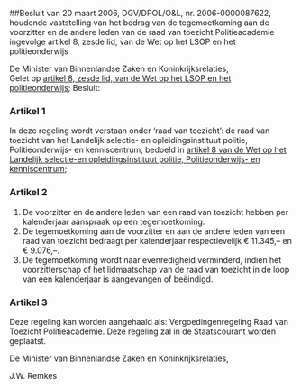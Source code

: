<meta http-equiv='Content-Type' content='text/html; charset=utf-8' />

##Besluit van 20 maart 2006, DGV/DPOL/O&L, nr. 2006-0000087622, houdende vaststelling van het bedrag van de tegemoetkoming aan de voorzitter en de andere leden van de raad van toezicht Politieacademie ingevolge artikel 8, zesde lid, van de Wet op het LSOP en het politieonderwijs

De Minister van Binnenlandse Zaken en Koninkrijksrelaties,  
Gelet op [artikel 8, zesde lid, van de Wet op het LSOP en het politieonderwijs](../../../../../../../wet/wet/op/het/lsop/en/het/politieonderwijs/BWBR0014623/README.md);
Besluit:    

### Artikel  1  

In deze regeling wordt verstaan onder ‘raad van toezicht’: de raad van toezicht van het Landelijk selectie- en opleidingsinstituut politie, Politieonderwijs- en kenniscentrum, bedoeld in [artikel 8 van de Wet op het Landelijk selectie-en opleidingsinstituut politie, Politieonderwijs- en kenniscentrum](../../../../../../../wet/wet/op/het/lsop/en/het/politieonderwijs/BWBR0014623/README.md); 

### Artikel  2  

1.  De voorzitter en de andere leden van een raad van toezicht hebben per kalenderjaar aanspraak op een tegemoetkoming.   
2.  De tegemoetkoming aan de voorzitter en aan de andere leden van een raad van toezicht bedraagt per kalenderjaar respectievelijk € 11.345,– en € 9.076,–.   
3.  De tegemoetkoming wordt naar evenredigheid verminderd, indien het voorzitterschap of het lidmaatschap van de raad van toezicht in de loop van een kalenderjaar is aangevangen of beëindigd.  

### Artikel  3  

Deze regeling kan worden aangehaald als: Vergoedingenregeling Raad van Toezicht Politieacademie. 
Deze regeling zal in de Staatscourant worden geplaatst.  

De 
Minister van Binnenlandse Zaken en Koninkrijksrelaties,

J.W. Remkes     
